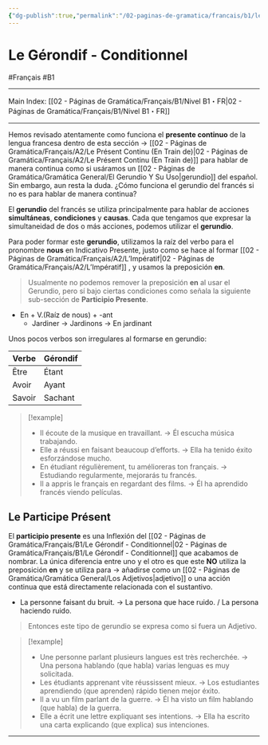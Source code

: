 ```yaml
---
{"dg-publish":true,"permalink":"/02-paginas-de-gramatica/francais/b1/le-gerondif-conditionnel/"}
---
```


# Le Gérondif - Conditionnel
#Français #B1
___
Main Index: [[02 - Páginas de Gramática/Français/B1/Nivel B1・FR\|02 - Páginas de Gramática/Français/B1/Nivel B1・FR]]
___
Hemos revisado atentamente como funciona el **presente continuo** de la lengua francesa dentro de esta sección → [[02 - Páginas de Gramática/Français/A2/Le Présent Continu (En Train de)\|02 - Páginas de Gramática/Français/A2/Le Présent Continu (En Train de)]] para hablar de manera continua como si usáramos un [[02 - Páginas de Gramática/Gramática General/El Gerundio Y Su Uso\|gerundio]] del español. Sin embargo, aun resta la duda. ¿Cómo funciona el gerundio del francés si no es para hablar de manera continua?

El **gerundio** del francés se utiliza principalmente para hablar de acciones **simultáneas**, **condiciones** y **causas**. Cada que tengamos que expresar la simultaneidad de dos o más acciones, podemos utilizar el **gerundio**.

Para poder formar este **gerundio**, utilizamos la raíz del verbo para el pronombre **nous** en Indicativo Presente, justo como se hace al formar [[02 - Páginas de Gramática/Français/A2/L’Impératif\|02 - Páginas de Gramática/Français/A2/L’Impératif]] , y usamos la preposición **en**.

>Usualmente no podemos remover la preposición **en** al usar el Gerundio, pero sí bajo ciertas condiciones como señala la siguiente sub-sección de **Participio Presente**.

 - En + V.(Raíz de nous) + -ant
    - Jardiner → Jardinons → En jardinant

Unos pocos verbos son irregulares al formarse en gerundio:

| Verbe  | Gérondif |
| ------ | -------- |
| Être   | Étant    |
| Avoir  | Ayant    |
| Savoir | Sachant  |


> [!example] 
> - Il écoute de la musique en travaillant. → Él escucha música trabajando.
> - Elle a réussi en faisant beaucoup d’efforts. → Ella ha tenido éxito esforzándose mucho.
> - En étudiant régulièrement, tu amélioreras ton français. → Estudiando regularmente, mejorarás tu francés.
> - Il a appris le français en regardant des films. → Él ha aprendido francés viendo películas.

## Le Participe Présent
El **participio presente** es una Inflexión del [[02 - Páginas de Gramática/Français/B1/Le Gérondif - Conditionnel\|02 - Páginas de Gramática/Français/B1/Le Gérondif - Conditionnel]] que acabamos de nombrar. La única diferencia entre uno y el otro es que este **NO** utiliza la preposición **en** y se utiliza para → añadirse como un [[02 - Páginas de Gramática/Gramática General/Los Adjetivos\|adjetivo]] o una acción continua que está directamente relacionada con el sustantivo.

- La personne faisant du bruit. → La persona que hace ruido. / La persona haciendo ruido.
> Entonces este tipo de gerundio se expresa como si fuera un Adjetivo.

> [!example] 
> - Une personne parlant plusieurs langues est très recherchée. → Una persona hablando (que habla) varias lenguas es muy solicitada.
> - Les étudiants apprenant vite réussissent mieux. → Los estudiantes aprendiendo (que aprenden) rápido tienen mejor éxito.
> - Il a vu un film parlant de la guerre. → Él ha visto un film hablando (que habla) de la guerra.
> - Elle a écrit une lettre expliquant ses intentions. → Ella ha escrito una carta explicando (que explica) sus intenciones.

___